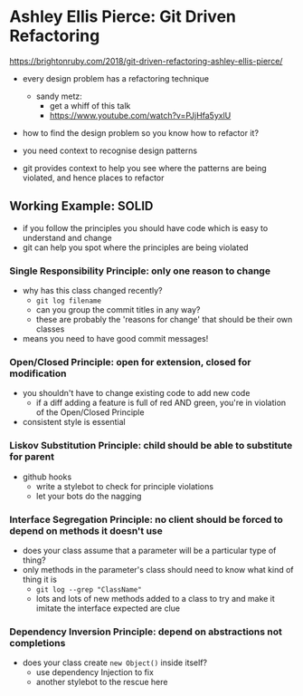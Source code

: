 # Ashley Ellis Pierce: Git Driven Refactoring

<https://brightonruby.com/2018/git-driven-refactoring-ashley-ellis-pierce/>

- every design problem has a refactoring technique
  - sandy metz:
    - get a whiff of this talk
    - <https://www.youtube.com/watch?v=PJjHfa5yxlU>

- how to find the design problem so you know how to refactor it?
- you need context to recognise design patterns
- git provides context to help you see where the patterns are being violated, and hence places to refactor

## Working Example: SOLID

- if you follow the principles you should have code which is easy to understand and change
- git can help you spot where the principles are being violated

### Single Responsibility Principle: only one reason to change

- why has this class changed recently?
  - `git log filename`
  - can you group the commit titles in any way?
  - these are probably the 'reasons for change' that should be their own classes
- means you need to have good commit messages!

### Open/Closed Principle: open for extension, closed for modification

- you shouldn't have to change existing code to add new code
  - if a diff adding a feature is full of red AND green, you're in violation of the Open/Closed Principle
- consistent style is essential

### Liskov Substitution Principle: child should be able to substitute for parent

- github hooks
  - write a stylebot to check for principle violations
  - let your bots do the nagging

### Interface Segregation Principle: no client should be forced to depend on methods it doesn't use

- does your class assume that a parameter will be a particular type of thing?
- only methods in the parameter's class should need to know what kind of thing it is
  - ```git log --grep "ClassName"```
  - lots and lots of new methods added to a class to try and make it imitate the interface expected are clue

### Dependency Inversion Principle: depend on abstractions not completions

- does your class create ```new Object()``` inside itself?
  - use dependency Injection to fix
  - another stylebot to the rescue here
